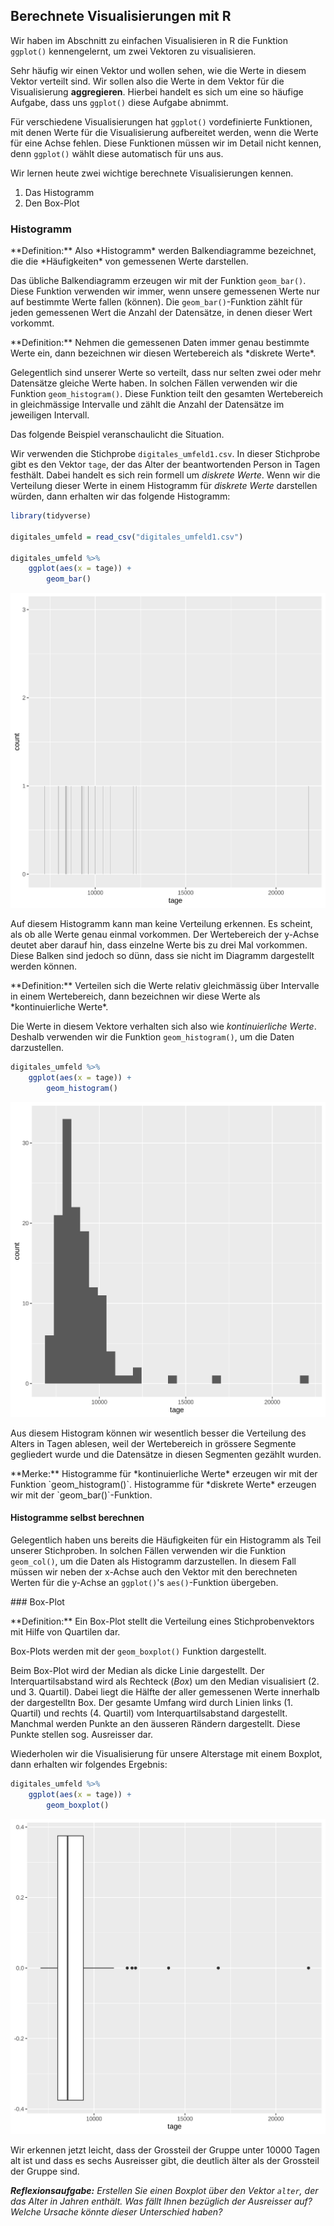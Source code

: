 ## Berechnete Visualisierungen mit R

Wir haben im Abschnitt zu einfachen Visualisieren in R die Funktion  `ggplot()` kennengelernt, um zwei Vektoren zu visualisieren.

Sehr häufig wir einen Vektor und wollen sehen, wie die Werte in diesem Vektor verteilt sind. Wir sollen also die Werte in dem Vektor für die Visualisierung **aggregieren**. Hierbei handelt es sich um eine so häufige Aufgabe, dass uns `ggplot()` diese Aufgabe abnimmt. 

Für verschiedene Visualisierungen hat `ggplot()` vordefinierte Funktionen, mit denen Werte für die Visualisierung aufbereitet werden, wenn die Werte für eine Achse fehlen. Diese Funktionen müssen wir im Detail nicht kennen, denn `ggplot()` wählt diese automatisch für uns aus. 

Wir lernen heute zwei wichtige berechnete Visualisierungen kennen. 

1. Das Histogramm 
2. Den Box-Plot

### Histogramm

<p class="alert alert-primary" markdown="1">
**Definition:** Also *Histogramm* werden Balkendiagramme bezeichnet, die die *Häufigkeiten* von gemessenen Werte darstellen. 
</p>

Das übliche Balkendiagramm erzeugen wir mit der Funktion `geom_bar()`. Diese Funktion verwenden wir immer, wenn unsere gemessenen Werte nur auf bestimmte Werte fallen (können). Die `geom_bar()`-Funktion zählt für jeden gemessenen Wert die Anzahl der Datensätze, in denen dieser Wert vorkommt. 

<p class="alert alert-primary" markdown="1">
**Definition:** Nehmen die gemessenen Daten immer genau bestimmte Werte ein, dann bezeichnen wir diesen Wertebereich als *diskrete Werte*.
</p>

Gelegentlich sind unserer Werte so verteilt, dass nur selten zwei oder mehr Datensätze gleiche Werte haben. In solchen Fällen verwenden wir die Funktion `geom_histogram()`. Diese Funktion teilt den gesamten Wertebereich in gleichmässige Intervalle und zählt die Anzahl der Datensätze im jeweiligen Intervall.

Das folgende Beispiel veranschaulicht die Situation. 

Wir verwenden die Stichprobe `digitales_umfeld1.csv`. In dieser Stichprobe gibt es den Vektor `tage`, der das Alter der beantwortenden Person in Tagen festhält. Dabei handelt es sich rein formell um *diskrete Werte*. Wenn wir die Verteilung dieser Werte in einem Histogramm für *diskrete Werte* darstellen würden, dann erhalten wir das folgende Histogramm: 

```R
library(tidyverse)

digitales_umfeld = read_csv("digitales_umfeld1.csv")

digitales_umfeld %>% 
    ggplot(aes(x = tage)) +
        geom_bar()
```

<img src="https://github.com/dxiai/ct-resourcen/raw/main/bilder/visualisierung/tage_barplot.png">

Auf diesem Histogramm kann man keine Verteilung erkennen. Es scheint, als ob alle Werte genau einmal vorkommen. Der Wertebereich der y-Achse deutet aber darauf hin, dass einzelne Werte bis zu drei Mal vorkommen. Diese Balken sind jedoch so dünn, dass sie nicht im Diagramm dargestellt werden können. 

<p class="alert alert-primary" markdown="1">
**Definition:** Verteilen sich die Werte relativ gleichmässig über Intervalle in einem Wertebereich, dann bezeichnen wir diese Werte als *kontinuierliche Werte*.
</p>

Die Werte in diesem Vektore verhalten sich also wie *kontinuierliche Werte*. Deshalb verwenden wir die Funktion `geom_histogram()`, um die Daten darzustellen. 

```R
digitales_umfeld %>% 
    ggplot(aes(x = tage)) +
        geom_histogram()
```

<img src="https://github.com/dxiai/ct-resourcen/raw/main/bilder/visualisierung/tage_histogram.png">

Aus diesem Histogram können wir wesentlich besser die Verteilung des Alters in Tagen ablesen, weil der Wertebereich in grössere Segmente gegliedert wurde und die Datensätze in diesen Segmenten gezählt wurden.

<p class="alert alert-success" markdown="1">
**Merke:** Histogramme für *kontinuierliche Werte* erzeugen wir mit der Funktion `geom_histogram()`. Histogramme für *diskrete Werte*  erzeugen wir mit der `geom_bar()`-Funktion.
</p>

#### Histogramme selbst berechnen

Gelegentlich haben uns bereits die Häufigkeiten für ein Histogramm als Teil unserer Stichproben. In solchen Fällen verwenden wir die Funktion `geom_col()`, um die Daten als Histogramm darzustellen. In diesem Fall müssen wir neben der x-Achse auch den Vektor mit den berechneten Werten für die y-Achse an `ggplot()`'s `aes()`-Funktion übergeben.

### Box-Plot

<p class="alert alert-primary" markdown="1">
**Definition:** Ein Box-Plot stellt die Verteilung eines Stichprobenvektors mit Hilfe von Quartilen dar. 
</p>

Box-Plots werden mit der `geom_boxplot()` Funktion dargestellt. 

Beim Box-Plot wird der Median als dicke Linie dargestellt. Der Interquartilsabstand wird als Rechteck (*Box*) um den Median visualisiert (2. und 3. Quartil). Dabei liegt die Hälfte der aller gemessenen Werte innerhalb der dargestelltn Box.  Der gesamte Umfang wird durch Linien links (1. Quartil) und rechts (4. Quartil) vom Interquartilsabstand dargestellt. Manchmal werden Punkte an den äusseren Rändern  dargestellt. Diese Punkte stellen sog. Ausreisser dar.

Wiederholen wir die Visualisierung für unsere Alterstage mit einem Boxplot, dann erhalten wir folgendes Ergebnis: 

```R
digitales_umfeld %>% 
    ggplot(aes(x = tage)) +
        geom_boxplot()
```

<img src="https://github.com/dxiai/ct-resourcen/raw/main/bilder/visualisierung/tage_boxplot.png">

Wir erkennen jetzt leicht, dass der Grossteil der Gruppe unter 10000 Tagen alt ist und dass es sechs Ausreisser gibt, die deutlich älter als der Grossteil der Gruppe sind. 

***Reflexionsaufgabe:** Erstellen Sie einen Boxplot über den Vektor `alter`, der das Alter in Jahren enthält. Was fällt Ihnen bezüglich der Ausreisser auf? Welche Ursache könnte dieser Unterschied haben?*
